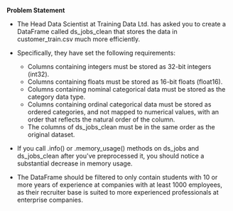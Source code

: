 **Problem Statement**

- The Head Data Scientist at Training Data Ltd. has asked you to create a DataFrame called ds_jobs_clean that stores the data in customer_train.csv much more efficiently.
  
- Specifically, they have set the following requirements:
  - Columns containing integers must be stored as 32-bit integers (int32).
  - Columns containing floats must be stored as 16-bit floats (float16).
  - Columns containing nominal categorical data must be stored as the category data type.
  - Columns containing ordinal categorical data must be stored as ordered categories, and not mapped to numerical values, with an order that reflects the natural order of the column.
  - The columns of ds_jobs_clean must be in the same order as the original dataset.

- If you call .info() or .memory_usage() methods on ds_jobs and ds_jobs_clean after you've preprocessed it, you should notice a substantial decrease in memory usage.
  
- The DataFrame should be filtered to only contain students with 10 or more years of experience at companies with at least 1000 employees, as their recruiter base is suited to more experienced professionals at enterprise companies.
